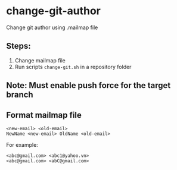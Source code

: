 # change-git-author
Change git author using .mailmap file

## Steps:
1. Change mailmap file
2. Run scripts `change-git.sh` in a repository folder


## Note: Must enable push force for the target branch

## Format mailmap file

```
<new-email> <old-email>
NewName <new-email> OldName <old-email>
```

For example:
```
<abc@gmail.com> <abc1@yahoo.vn>
<abc@gmail.com> <abC@gmail.com>
```
